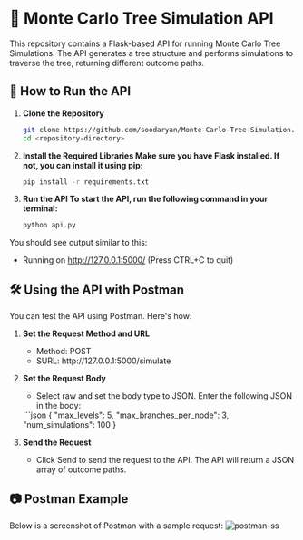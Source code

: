 # 🌳 Monte Carlo Tree Simulation API

This repository contains a Flask-based API for running Monte Carlo Tree Simulations. The API generates a tree structure and performs simulations to traverse the tree, returning different outcome paths.

## 🚀 How to Run the API

1. **Clone the Repository**
   ```bash
   git clone https://github.com/soodaryan/Monte-Carlo-Tree-Simulation.git
   cd <repository-directory>
2. **Install the Required Libraries Make sure you have Flask installed. If not, you can install it using pip:**
    ```bash
    pip install -r requirements.txt

3. **Run the API To start the API, run the following command in your terminal:**
    ```bash
    python api.py
    
You should see output similar to this:

* Running on http://127.0.0.1:5000/ (Press CTRL+C to quit)

## 🛠️ Using the API with Postman
You can test the API using Postman. Here's how:

1. **Set the Request Method and URL**
    <ul>
      <li>Method: POST</li>
      <li>SURL: http://127.0.0.1:5000/simulate</li>
    </ul>
    
2. **Set the Request Body**
    <ul>
      <li>Select raw and set the body type to JSON. Enter the following JSON in the body:</li>
    </ul>
    ```json
    {
        "max_levels": 5,
        "max_branches_per_node": 3,
        "num_simulations": 100
    }
    
3. **Send the Request**
    <ul>
      <li>Click Send to send the request to the API. The API will return a JSON array of outcome paths.</li>
    </ul>

## 📷 Postman Example
Below is a screenshot of Postman with a sample request:
![postman-ss](postman-ss.png)
